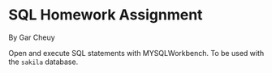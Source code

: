 # SQL Homework Assignment

By Gar Cheuy

Open and execute SQL statements with MYSQLWorkbench.  To be used with the `sakila` database.
